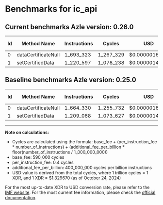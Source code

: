 # Benchmarks for ic_api

## Current benchmarks Azle version: 0.26.0

| Id  | Method Name         | Instructions | Cycles    | USD           | USD/Million Calls | Change                           |
| --- | ------------------- | ------------ | --------- | ------------- | ----------------- | -------------------------------- |
| 0   | dataCertificateNull | 1_693_323    | 1_267_329 | $0.0000016851 | $1.68             | <font color="red">+28_993</font> |
| 1   | setCertifiedData    | 1_220_597    | 1_078_238 | $0.0000014337 | $1.43             | <font color="red">+11_529</font> |

## Baseline benchmarks Azle version: 0.25.0

| Id  | Method Name         | Instructions | Cycles    | USD           | USD/Million Calls |
| --- | ------------------- | ------------ | --------- | ------------- | ----------------- |
| 0   | dataCertificateNull | 1_664_330    | 1_255_732 | $0.0000016697 | $1.66             |
| 1   | setCertifiedData    | 1_209_068    | 1_073_627 | $0.0000014276 | $1.42             |

---

**Note on calculations:**

- Cycles are calculated using the formula: base_fee + (per_instruction_fee \* number_of_instructions) + (additional_fee_per_billion \* floor(number_of_instructions / 1_000_000_000))
- base_fee: 590_000 cycles
- per_instruction_fee: 0.4 cycles
- additional_fee_per_billion: 400_000_000 cycles per billion instructions
- USD value is derived from the total cycles, where 1 trillion cycles = 1 XDR, and 1 XDR = $1.329670 (as of October 24, 2024)

For the most up-to-date XDR to USD conversion rate, please refer to the [IMF website](https://www.imf.org/external/np/fin/data/rms_sdrv.aspx).
For the most current fee information, please check the [official documentation](https://internetcomputer.org/docs/current/developer-docs/gas-cost#execution).
